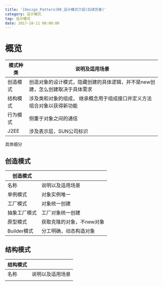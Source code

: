 ```yaml
---
title: '[Design_Pattern]00_设计模式介绍(后续完善)'
category: 设计模式
tag: 设计模式
date: 2017-10-11 00:00:00
---
```


# 概览

|模式种类|说明及适用场景|
|---|---|
|创造模式|创造对象的设计模式，隐藏创建的具体逻辑，并不是new创建，怎么创建取决于具体需求|
|结构模式|涉及类和对象的组成， 继承概念用于组成接口并定义方法组合对象以获得新功能|
|行为模式|侧重于对象之间的通信|
|J2EE|涉及表示层，SUN公司标识|


具体细分

## 创造模式


|创造模式||
|---|---|
| 名称|说明以及适用场景|
|单例模式|对象实例唯一|
|工厂模式|对象统一创建|
|抽象工厂模式|工厂对象统一创建|
|原型模式|获取克隆的对象，不new对象|
|Builder模式|分工明确，动态构造对象|

## 结构模式

|结构模式||
|---|---|
| 名称|说明以及适用场景|
|||